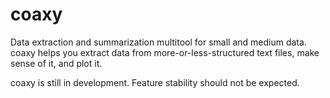 # coaxy

Data extraction and summarization multitool for small and medium data.
coaxy helps you extract data from more-or-less-structured text files,
make sense of it, and plot it.

coaxy is still in development. Feature stability should not be expected.
